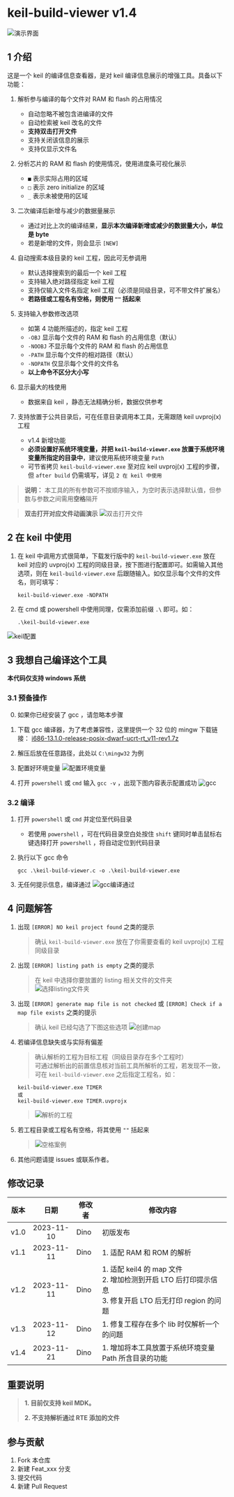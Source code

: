 # keil-build-viewer v1.4

![演示界面](images/main.png)

## 1 介绍
这是一个 keil 的编译信息查看器，是对 keil 编译信息展示的增强工具。具备以下功能：
1.  解析参与编译的每个文件对 RAM 和 flash 的占用情况
    - 自动忽略不被包含进编译的文件
    - 自动检索被 keil 改名的文件
    - **支持双击打开文件**
    - 支持关闭该信息的展示
    - 支持仅显示文件名

2.  分析芯片的 RAM 和 flash 的使用情况，使用进度条可视化展示
    - `■` 表示实际占用的区域
    - `□` 表示 zero initialize 的区域
    - `_` 表示未被使用的区域

3.  二次编译后新增与减少的数据量展示
    - 通过对比上次的编译结果，**显示本次编译新增或减少的数据量大小，单位是 byte**
    - 若是新增的文件，则会显示 `[NEW]`

4.  自动搜索本级目录的 keil 工程，因此可无参调用
    - 默认选择搜索到的最后一个 keil 工程
    - 支持输入绝对路径指定 keil 工程
    - 支持仅输入文件名指定 keil 工程（必须是同级目录，可不带文件扩展名）
    - **若路径或工程名有空格，则使用 `""` 括起来**

5.  支持输入参数修改选项
    - 如第 4 功能所描述的，指定 keil 工程
    - `-OBJ`     显示每个文件的 RAM 和 flash 的占用信息（默认）
    - `-NOOBJ`   不显示每个文件的 RAM 和 flash 的占用信息
    - `-PATH`    显示每个文件的相对路径（默认）
    - `-NOPATH`  仅显示每个文件的文件名
    - **以上命令不区分大小写**

6.  显示最大的栈使用
    - 数据来自 keil ，静态无法精确分析，数据仅供参考

7.  支持放置于公共目录后，可在任意目录调用本工具，无需跟随 keil uvproj(x) 工程
    - v1.4 新增功能
    - **必须设置好系统环境变量，并把 `keil-build-viewer.exe` 放置于系统环境变量所指定的目录中**，建议使用系统环境变量 `Path`
    - 可节省拷贝 `keil-build-viewer.exe` 至对应 keil uvproj(x) 工程的步骤，但 `after build` 仍需填写，详见 `2 在 keil 中使用`

> **说明：** 本工具的所有参数可不按顺序输入，为空时表示选择默认值，但参数与参数之间需用**空格**隔开

> **双击打开对应文件动画演示**
![双击打开文件](images/open_file.gif)

## 2 在 keil 中使用
1.  在 keil 中调用方式很简单，下载发行版中的 `keil-build-viewer.exe` 放在 keil 对应的 uvproj(x) 工程的同级目录，按下图进行配置即可。如需输入其他选项，则在 `keil-build-viewer.exe` 后跟随输入。如仅显示每个文件的文件名，则可填写：<br>
    ```
    keil-build-viewer.exe -NOPATH
    ```

2.  在 cmd 或 powershell 中使用同理，仅需添加前缀 `.\` 即可。如：<br>
    ```
    .\keil-build-viewer.exe
    ```
![keil配置](images/user_command.png)


## 3 我想自己编译这个工具
**本代码仅支持 windows 系统**
### 3.1 预备操作
0.  如果你已经安装了 gcc ，请忽略本步骤
1.  下载 gcc 编译器，为了考虑兼容性，这里提供一个 32 位的 mingw 下载链接： [i686-13.1.0-release-posix-dwarf-ucrt-rt_v11-rev1.7z](https://github.com/niXman/mingw-builds-binaries/releases/download/13.1.0-rt_v11-rev1/i686-13.1.0-release-posix-dwarf-ucrt-rt_v11-rev1.7z)
2.  解压后放在任意路径，此处以 `C:\mingw32` 为例
3.  配置好环境变量
    ![配置环境变量](images/path_config.png)

4.  打开 `powershell` 或 `cmd` 输入 `gcc -v` ，出现下图内容表示配置成功
    ![gcc](images/gcc.png)

### 3.2 编译
1.  打开 `powershell` 或 `cmd` 并定位至代码目录
    - 若使用 `powershell` ，可在代码目录空白处按住 `shift` 键同时单击鼠标右键选择打开 `powershell` ，将自动定位到代码目录

2.  执行以下 gcc 命令
    ```
    gcc .\keil-build-viewer.c -o .\keil-build-viewer.exe
    ```
3.  无任何提示信息，编译通过
    ![gcc编译通过](images/gcc_compile.png)


## 4 问题解答
1.  出现 `[ERROR] NO keil project found` 之类的提示
    > 确认 `keil-build-viewer.exe` 放在了你需要查看的 keil uvproj(x) 工程同级目录

2.  出现 `[ERROR] listing path is empty` 之类的提示
    > 在 keil 中选择你要放置的 listing 相关文件的文件夹
    ![选择listing文件夹](images/select_listing_folder.png)

3.  出现 `[ERROR] generate map file is not checked` 或 `[ERROR] Check if a map file exists` 之类的提示
    > 确认 keil 已经勾选了下图这些选项
    ![创建map](images/create_map.png)

4.  若编译信息缺失或与实际有偏差
    > 确认解析的工程为目标工程（同级目录存在多个工程时）<br>
    > 可通过解析出的前置信息核对当前工具所解析的工程，若发现不一致，可在 `keil-build-viewer.exe` 之后指定工程名，如：
    ```
    keil-build-viewer.exe TIMER
    或
    keil-build-viewer.exe TIMER.uvprojx
    ```
    > ![解析的工程](images/keil_project_name.png)

5.  若工程目录或工程名有空格，将其使用 `""` 括起来
    > ![空格案例](images/space_example.png)

6.  其他问题请提 issues 或联系作者。


## 修改记录
| 版本 |     日期    |修改者        |修改内容                                            |
|:----:|:----------:|--------------|---------------------------------------------------|
| v1.0 | 2023-11-10 | Dino         | 初版发布                                           |
| v1.1 | 2023-11-11 | Dino         | 1. 适配 RAM 和 ROM 的解析                          |
| v1.2 | 2023-11-11 | Dino         | 1. 适配 keil4 的 map 文件<br>2. 增加检测到开启 LTO 后打印提示信息<br>3. 修复开启 LTO 后无打印 region 的问题  |
| v1.3 | 2023-11-12 | Dino         | 1. 修复工程存在多个 lib 时仅解析一个的问题           |
| v1.4 | 2023-11-21 | Dino         | 1. 增加将本工具放置于系统环境变量 Path 所含目录的功能 |

## 重要说明
> **1. 目前仅支持 keil MDK。**
>
> **2. 不支持解析通过 RTE 添加的文件**


## 参与贡献

1.  Fork 本仓库
2.  新建 Feat_xxx 分支
3.  提交代码
4.  新建 Pull Request

